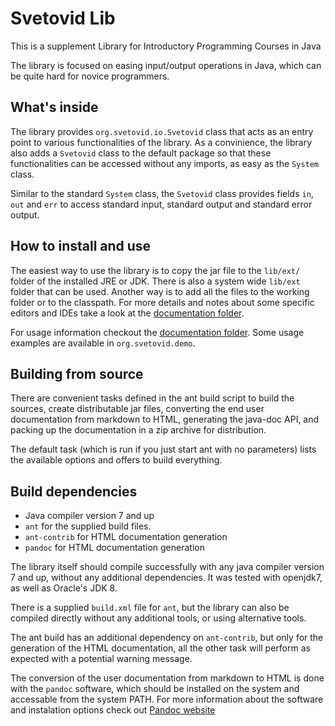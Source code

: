 Svetovid Lib
============

This is a supplement Library for Introductory Programming Courses in Java

The library is focused on easing input/output operations in Java, which can be
quite hard for novice programmers.

What's inside
-------------

The library provides `org.svetovid.io.Svetovid` class that acts as an entry
point to various functionalities of the library. As a convinience, the library
also adds a `Svetovid` class to the default package so that these
functionalities can be accessed without any imports, as easy as the `System`
class.

Similar to the standard `System` class, the `Svetovid` class provides fields
`in`, `out` and `err` to access standard input, standard output and standard
error output.


How to install and use
----------------------

The easiest way to use the library is to copy the jar file to the
`lib/ext/` folder of the installed JRE or JDK. There is also a system
wide `lib/ext` folder that can be used. Another way is to add all the
files to the working folder or to the classpath. For more details and
notes about some specific editors and IDEs take a look at the
[documentation folder](doc).

For usage information checkout the [documentation folder](doc). Some usage
examples are available in `org.svetovid.demo`.


Building from source
--------------------

There are convenient tasks defined in the ant build script
to build the sources, create distributable jar files,
converting the end user documentation from markdown
to HTML, generating the java-doc API, and packing up the
documentation in a zip archive for distribution.

The default task (which is run if you just start ant with
no parameters) lists the available options and offers to
build everything.


Build dependencies
------------------

* Java compiler version 7 and up
* `ant` for the supplied build files.
* `ant-contrib` for HTML documentation generation
* `pandoc` for HTML documentation generation

The library itself should compile successfully with any java
compiler version 7 and up, without any additional
dependencies. It was tested with openjdk7, as well as
Oracle's JDK 8.

There is a supplied `build.xml` file for `ant`, but the library can
also be compiled directly without any additional tools, or using
alternative tools.

The ant build has an additional dependency on `ant-contrib`, but only
for the generation of the HTML documentation, all the other task will
perform as expected with a potential warning message.

The conversion of the user documentation from markdown to HTML is done
with the `pandoc` software, which should be installed on the system
and accessable from the system PATH. For more information about the
software and instalation options check out [Pandoc
website](http://johnmacfarlane.net/pandoc/index.html)
